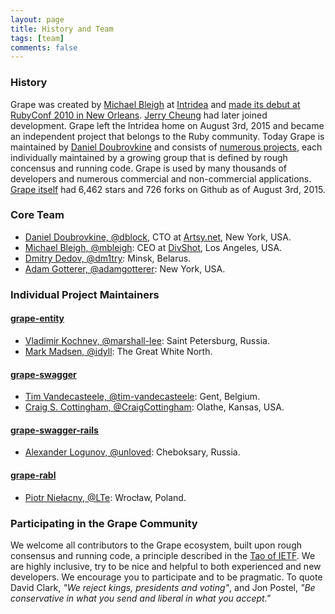 ```yaml
---
layout: page
title: History and Team
tags: [team]
comments: false
---
```

### History

Grape was created by [Michael Bleigh](https://github.com/mbleigh) at [Intridea](http://www.intridea.com/) and [made its debut at RubyConf 2010 in New Orleans](http://confreaks.tv/videos/rubyconf2010-the-grapes-of-rapid). [Jerry Cheung](https://github.com/jch) had later joined development. Grape left the Intridea home on August 3rd, 2015 and became an independent project that belongs to the Ruby community. Today Grape is maintained by [Daniel Doubrovkine](https://github.com/dblock) and consists of [numerous projects](/projects), each individually maintained by a growing group that is defined by rough concensus and running code. Grape is used by many thousands of developers and numerous commercial and non-commercial applications. [Grape itself](https://github.com/ruby-grape/grape) had 6,462 stars and 726 forks on Github as of August 3rd, 2015.

### Core Team

* [Daniel Doubrovkine, @dblock](https://github.com/dblock), CTO at [Artsy.net](https://www.artsy.net), New York, USA.
* [Michael Bleigh, @mbleigh](https://github.com/mbleigh): CEO at [DivShot](https://www.divshot.com), Los Angeles, USA.
* [Dmitry Dedov, @dm1try](https://github.com/dm1try): Minsk, Belarus.
* [Adam Gotterer, @adamgotterer](https://github.com/adamgotterer): New York, USA.

### Individual Project Maintainers

#### [grape-entity](https://github.com/ruby-grape/grape-entity)

* [Vladimir Kochnev, @marshall-lee](https://github.com/marshall-lee): Saint Petersburg, Russia.
* [Mark Madsen, @idyll](https://github.com/idyll): The Great White North.

#### [grape-swagger](https://github.com/ruby-grape/grape-swagger)

* [Tim Vandecasteele, @tim-vandecasteele](https://github.com/tim-vandecasteele): Gent, Belgium.
* [Craig S. Cottingham, @CraigCottingham](https://github.com/CraigCottingham): Olathe, Kansas, USA.

#### [grape-swagger-rails](https://github.com/ruby-grape/grape-swagger-rails)

* [Alexander Logunov, @unloved](https://github.com/unloved): Cheboksary, Russia.

#### [grape-rabl](https://github.com/ruby-grape/grape-rabl)

* [Piotr Niełacny, @LTe](https://github.com/LTe): Wrocław, Poland.

### Participating in the Grape Community

We welcome all contributors to the Grape ecosystem, built upon rough consensus and running code, a principle described in the [Tao of IETF](https://www.ietf.org/tao.html). We are highly inclusive, try to be nice and helpful to both experienced and new developers. We encourage you to participate and to be pragmatic. To quote David Clark, _"We reject kings, presidents and voting"_, and Jon Postel, _"Be conservative in what you send and liberal in what you accept."_
